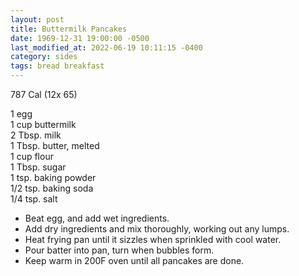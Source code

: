 ```yaml
---
layout: post
title: Buttermilk Pancakes
date: 1969-12-31 19:00:00 -0500
last_modified_at: 2022-06-19 10:11:15 -0400
category: sides
tags: bread breakfast
---
```

787 Cal (12x 65)

1 egg  
1 cup buttermilk  
2 Tbsp. milk  
1 Tbsp. butter, melted  
1 cup flour  
1 Tbsp. sugar  
1 tsp. baking powder  
1/2 tsp. baking soda  
1/4 tsp. salt  

* Beat egg, and add wet ingredients.
* Add dry ingredients and mix thoroughly, working out any lumps.
* Heat frying pan until it sizzles when sprinkled with cool water.
* Pour batter into pan, turn when bubbles form.
* Keep warm in 200F oven until all pancakes are done.
